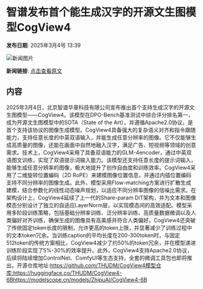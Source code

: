 # 智谱发布首个能生成汉字的开源文生图模型CogView4

**发布日期**: 2025年3月4号 13:39

![新闻图片](https://upload.chinaz.com/2025/0304/6387669233774564488982481.png)

**新闻链接**: [点击查看原文](https://www.aibase.com/zh/news/15924)

## 内容

2025年3月4日，北京智谱华章科技有限公司宣布推出首个支持生成汉字的开源文生图模型——CogView4。该模型在DPG-Bench基准测试中综合评分排名第一，成为开源文生图模型中的SOTA（State of the Art），并遵循Apache2.0协议，是首个支持该协议的图像生成模型。CogView4具备强大的复杂语义对齐和指令跟随能力，支持任意长度的中英双语输入，并能生成任意分辨率的图像。它不仅能够生成高质量的图像，还能在画面中自然地融入汉字，满足广告、短视频等领域的创意需求。技术上，CogView4采用了具备双语能力的GLM-4encoder，通过中英双语图文训练，实现了双语提示词输入能力。该模型还支持任意长度的提示词输入，能够生成任意分辨率的图像，极大地提升了创作自由度和训练效率。CogView4采用了二维旋转位置编码（2D RoPE）来建模图像位置信息，并通过内插位置编码支持不同分辨率的图像生成。此外，模型采用Flow-matching方案进行扩散生成建模，结合参数化的线性动态噪声规划，以适应不同分辨率图像的信噪比需求。在架构设计上，CogView4延续了上一代的Share-param DiT架构，并为文本和图像模态分别设计了独立的自适应LayerNorm层，以实现模态间的高效适配。模型采用多阶段训练策略，包括基础分辨率训练、泛分辨率训练、高质量数据微调以及人类偏好对齐训练，确保生成的图像具有高美感并符合人类偏好。CogView4还突破了传统固定token长度的限制，允许更高的token上限，并显著减少了训练过程中的文本token冗余。当训练caption的平均长度在200-300token时，与固定512token的传统方案相比，CogView4减少了约50%的token冗余，并在模型递进训练阶段实现了5%-30%的效率提升。此外，CogView4支持Apache2.0协议，后续将陆续增加ControlNet、ComfyUI等生态支持，全套的微调工具包也即将推出。开源仓库地址:https://github.com/THUDM/CogView4模型仓库:https://huggingface.co/THUDM/CogView4-6Bhttps://modelscope.cn/models/ZhipuAI/CogView4-6B
